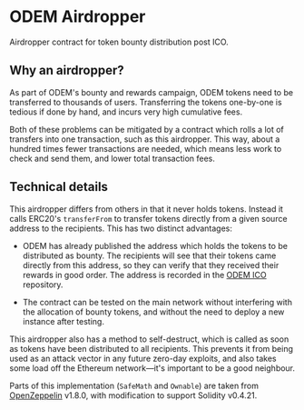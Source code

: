 # ODEM Airdropper

Airdropper contract for token bounty distribution post ICO.

## Why an airdropper?

As part of ODEM's bounty and rewards campaign, ODEM tokens need to be
transferred to thousands of users. Transferring the tokens one-by-one is
tedious if done by hand, and incurs very high cumulative fees.

Both of these problems can be mitigated by a contract which rolls a lot of
transfers into one transaction, such as this airdropper. This way, about a
hundred times fewer transactions are needed, which means less work to check
and send them, and lower total transaction fees.

## Technical details

This airdropper differs from others in that it never holds tokens. Instead it
calls ERC20's `transferFrom` to transfer tokens directly from a given source
address to the recipients. This has two distinct advantages:

- ODEM has already published the address which holds the tokens to be
  distributed as bounty. The recipients will see that their tokens came
  directly from this address, so they can verify that they received their
  rewards in good order. The address is recorded in the [ODEM ICO] repository.

- The contract can be tested on the main network without interfering with the
  allocation of bounty tokens, and without the need to deploy a new instance
  after testing.

This airdropper also has a method to self-destruct, which is called as soon as
tokens have been distributed to all recipients. This prevents it from being
used as an attack vector in any future zero-day exploits, and also takes some
load off the Ethereum network—it's important to be a good neighbour.

Parts of this implementation (`SafeMath` and `Ownable`) are taken from
[OpenZeppelin] v1.8.0, with modification to support Solidity v0.4.21.

[ODEM ICO]: https://github.com/odemio/ico/
[OpenZeppelin]: https://github.com/OpenZeppelin/zeppelin-solidity

